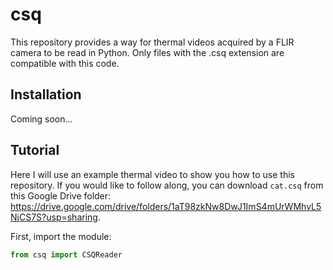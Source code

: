 # csq
This repository provides a way for thermal videos acquired by a FLIR camera to be read in Python. Only files with the .csq extension are compatible with this code.

## Installation
Coming soon... 

## Tutorial 
Here I will use an example thermal video to show you how to use this repository. If you would like to follow along, you can download ```cat.csq``` from this Google Drive folder: https://drive.google.com/drive/folders/1aT98zkNw8DwJ1ImS4mUrWMhvL5NjCS7S?usp=sharing. 

First, import the module: 

```python
from csq import CSQReader
```
